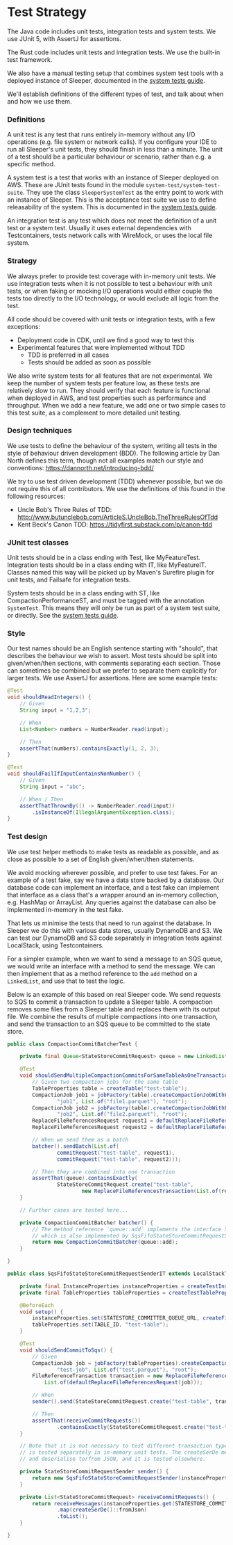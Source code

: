 Test Strategy
=============

The Java code includes unit tests, integration tests and system tests. We use JUnit 5, with AssertJ for assertions.

The Rust code includes unit tests and integration tests. We use the built-in test framework.

We also have a manual testing setup that combines system test tools with a deployed instance of Sleeper, documented in
the [system tests guide](system-tests.md#manual-testing).

We'll establish definitions of the different types of test, and talk about when and how we use them.

### Definitions

A unit test is any test that runs entirely in-memory without any I/O operations (e.g. file system or network calls).
If you configure your IDE to run all Sleeper's unit tests, they should finish in less than a minute. The unit of a test
should be a particular behaviour or scenario, rather than e.g. a specific method.

A system test is a test that works with an instance of Sleeper deployed on AWS. These are JUnit tests found in the
module `system-test/system-test-suite`. They use the class `SleeperSystemTest` as the entry point to work with an
instance of Sleeper. This is the acceptance test suite we use to define releasability of the system. This is documented
in the [system tests guide](system-tests.md#acceptance-tests).

An integration test is any test which does not meet the definition of a unit test or a system test. Usually it uses
external dependencies with Testcontainers, tests network calls with WireMock, or uses the local file system.

### Strategy

We always prefer to provide test coverage with in-memory unit tests. We use integration tests when it is not possible to
test a behaviour with unit tests, or when faking or mocking I/O operations would either couple the tests too directly to
the I/O technology, or would exclude all logic from the test.

All code should be covered with unit tests or integration tests, with a few exceptions:

- Deployment code in CDK, until we find a good way to test this
- Experimental features that were implemented without TDD
  - TDD is preferred in all cases
  - Tests should be added as soon as possible

We also write system tests for all features that are not experimental. We keep the number of system tests per feature
low, as these tests are relatively slow to run. They should verify that each feature is functional when deployed in AWS,
and test properties such as performance and throughput. When we add a new feature, we add one or two simple cases to
this test suite, as a complement to more detailed unit testing.

### Design techniques

We use tests to define the behaviour of the system, writing all tests in the style of behaviour driven development
(BDD). The following article by Dan North defines this term, though not all examples match our style and conventions:
https://dannorth.net/introducing-bdd/

We try to use test driven development (TDD) whenever possible, but we do not require this of all contributors. We use
the definitions of this found in the following resources:

- Uncle Bob's Three Rules of TDD: http://www.butunclebob.com/ArticleS.UncleBob.TheThreeRulesOfTdd
- Kent Beck's Canon TDD: https://tidyfirst.substack.com/p/canon-tdd

### JUnit test classes

Unit tests should be in a class ending with Test, like MyFeatureTest. Integration tests should be in a class ending with
IT, like MyFeatureIT. Classes named this way will be picked up by Maven's Surefire plugin for unit tests, and Failsafe
for integration tests.

System tests should be in a class ending with ST, like CompactionPerformanceST, and must be tagged with the annotation
`SystemTest`. This means they will only be run as part of a system test suite, or directly. See
the [system tests guide](system-tests.md#acceptance-tests).

### Style

Our test names should be an English sentence starting with "should", that describes the behaviour we wish to assert.
Most tests should be split into given/when/then sections, with comments separating each section. Those can sometimes be
combined but we prefer to separate them explicitly for larger tests. We use AssertJ for assertions. Here are some
example tests:

```java
@Test
void shouldReadIntegers() {
    // Given
    String input = "1,2,3";

    // When
    List<Number> numbers = NumberReader.read(input);

    // Then
    assertThat(numbers).containsExactly(1, 2, 3);
}

@Test
void shouldFailIfInputContainsNonNumber() {
    // Given
    String input = "abc";

    // When / Then
    assertThatThrownBy(() -> NumberReader.read(input))
        .isInstanceOf(IllegalArgumentException.class);
}
```

### Test design

We use test helper methods to make tests as readable as possible, and as close as possible to a set of English
given/when/then statements.

We avoid mocking wherever possible, and prefer to use test fakes. For an example of a test fake, say we have a data
store backed by a database. Our database code can implement an interface, and a test fake can implement that interface
as a class that's a wrapper around an in-memory collection, e.g. HashMap or ArrayList. Any queries against the database
can also be implemented in-memory in the test fake.

That lets us minimise the tests that need to run against the database. In Sleeper we do this with various data stores,
usually DynamoDB and S3. We can test our DynamoDB and S3 code separately in integration tests against LocalStack, using
Testcontainers.

For a simpler example, when we want to send a message to an SQS queue, we would write an interface with a method to send
the message. We can then implement that as a method reference to the `add` method on a `LinkedList`, and use that to
test the logic.

Below is an example of this based on real Sleeper code. We send requests to SQS to commit a transaction to update a
Sleeper table. A compaction removes some files from a Sleeper table and replaces them with its output file. We combine
the results of multiple compactions into one transaction, and send the transaction to an SQS queue to be committed to
the state store.

```java
public class CompactionCommitBatcherTest {

    private final Queue<StateStoreCommitRequest> queue = new LinkedList<>();

    @Test
    void shouldSendMultipleCompactionCommitsForSameTableAsOneTransaction() {
        // Given two compaction jobs for the same table
        TableProperties table = createTable("test-table");
        CompactionJob job1 = jobFactory(table).createCompactionJobWithFilenames(
                "job1", List.of("file1.parquet"), "root");
        CompactionJob job2 = jobFactory(table).createCompactionJobWithFilenames(
                "job2", List.of("file2.parquet"), "root");
        ReplaceFileReferencesRequest request1 = defaultReplaceFileReferencesRequest(job1);
        ReplaceFileReferencesRequest request2 = defaultReplaceFileReferencesRequest(job2);

        // When we send them as a batch
        batcher().sendBatch(List.of(
                commitRequest("test-table", request1),
                commitRequest("test-table", request2)));

        // Then they are combined into one transaction
        assertThat(queue).containsExactly(
                StateStoreCommitRequest.create("test-table",
                        new ReplaceFileReferencesTransaction(List.of(request1, request2))));
    }

    // Further cases are tested here...

    private CompactionCommitBatcher batcher() {
        // The method reference `queue::add` implements the interface StateStoreCommitRequestSender,
        // which is also implemented by SqsFifoStateStoreCommitRequestSender in the tests shown below.
        return new CompactionCommitBatcher(queue::add);
    }

}

public class SqsFifoStateStoreCommitRequestSenderIT extends LocalStackTestBase {

    private final InstanceProperties instanceProperties = createTestInstanceProperties();
    private final TableProperties tableProperties = createTestTableProperties(instanceProperties, createSchemaWithKey("key"));

    @BeforeEach
    void setup() {
        instanceProperties.set(STATESTORE_COMMITTER_QUEUE_URL, createFifoQueueGetUrl());
        tableProperties.set(TABLE_ID, "test-table");
    }

    @Test
    void shouldSendCommitToSqs() {
        // Given
        CompactionJob job = jobFactory(tableProperties).createCompactionJobWithFilenames(
                "test-job", List.of("test.parquet"), "root");
        FileReferenceTransaction transaction = new ReplaceFileReferencesTransaction(
            List.of(defaultReplaceFileReferencesRequest(job)));

        // When
        sender().send(StateStoreCommitRequest.create("test-table", transaction));

        // Then
        assertThat(receiveCommitRequests())
                .containsExactly(StateStoreCommitRequest.create("test-table", transaction));
    }

    // Note that it is not necessary to test different transaction types here as serialisation/deserialisation
    // is tested separately in in-memory unit tests. The createSerDe method used below creates an object to serialise
    // and deserialise to/from JSON, and it is tested elsewhere.

    private StateStoreCommitRequestSender sender() {
        return new SqsFifoStateStoreCommitRequestSender(instanceProperties, createSerDe(), sqsClient);
    }

    private List<StateStoreCommitRequest> receiveCommitRequests() {
        return receiveMessages(instanceProperties.get(STATESTORE_COMMITTER_QUEUE_URL))
                .map(createSerDe()::fromJson)
                .toList();
    }

}
```
